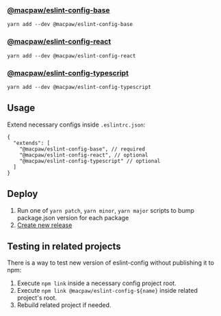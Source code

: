 ### [@macpaw/eslint-config-base](eslint-config-base/index.js)

`yarn add --dev @macpaw/eslint-config-base`

### [@macpaw/eslint-config-react](eslint-config-react/index.js)

`yarn add --dev @macpaw/eslint-config-react`

### [@macpaw/eslint-config-typescript](eslint-config-typescript/index.js)

`yarn add --dev @macpaw/eslint-config-typescript`

## Usage

Extend necessary configs inside `.eslintrc.json`:

```
{
  "extends": [
    "@macpaw/eslint-config-base", // required
    "@macpaw/eslint-config-react", // optional
    "@macpaw/eslint-config-typescript" // optional
  ]
}
```

## Deploy

1. Run one of `yarn patch`, `yarn minor`, `yarn major` scripts to bump package.json version for each package
2. [Create new release](https://github.com/MacPaw/eslint-config/releases/new)

## Testing in related projects
There is a way to test new version of eslint-config without publishing it to npm:

1. Execute `npm link` inside a necessary config project root.
2. Execute `npm link @macpaw/eslint-config-${name}` inside related project's root.
3. Rebuild related project if needed.
